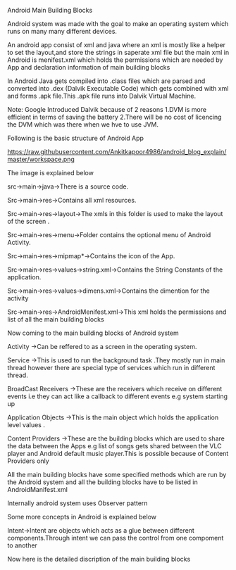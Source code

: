 Android Main Building Blocks

Android  system was made with the goal  to make an operating system which runs on many many different devices.

An android app consist of xml and java where an xml is mostly like a helper to set the layout,and store the strings in saperate xml file but the main xml in Android is menifest.xml which holds the permissions which are needed by App and declaration information of main building blocks

In Android Java gets compiled into .class files which are parsed and converted into .dex (Dalvik Executable Code) which gets combined with xml and forms .apk file.This .apk file runs into Dalvik
Virtual Machine.

Note: Google Introduced Dalvik because of 2 reasons
1.DVM is more efficient in terms of saving the battery
2.There will be no cost of licencing the DVM which was there when we hve to use JVM.


Following is the basic structure of Android App

https://raw.githubusercontent.com/Ankitkapoor4986/android_blog_explain/master/workspace.png


The image is explained below

src->main->java->There is a source code.

Src->main->res->Contains all xml resources.

Src->main->res->layout->The xmls in this folder is used to make the layout of the screen .

Src->main->res->menu->Folder contains the optional menu of Android Activity.

Src->main->res->mipmap*->Contains the icon of the App.

Src->main->res->values->string.xml->Contains the String Constants of the application.

Src->main->res->values->dimens.xml->Contains the dimention for the activity

Src->main->res->AndroidMenifest.xml->This xml holds the permissions and list of all the main building blocks


Now coming to the  main building blocks of Android system

Activity ->Can be reffered to as a screen in the operating system.

Service ->This is used to run the background task .They mostly run in main thread however there are special type of services which run in different thread.

BroadCast Receivers ->These are the receivers which receive on different events i.e they can act like a callback to different events e.g system starting up

Application Objects ->This is the main object which holds the application level values .

Content Providers ->These are the building blocks which are used to share the data between the Apps e.g list of songs gets shared between the VLC player and Android default music player.This is possible because of Content Providers only

All the main building blocks have some specified methods which are run by the Android system and  all the building blocks have to be listed in AndroidManifest.xml


Internally android system uses Observer pattern

Some more concepts in Android is explained below

Intent->Intent are objects which acts as a glue between different components.Through intent we can pass the control from one compoment to another

Now here is the detailed discription of the main building blocks

